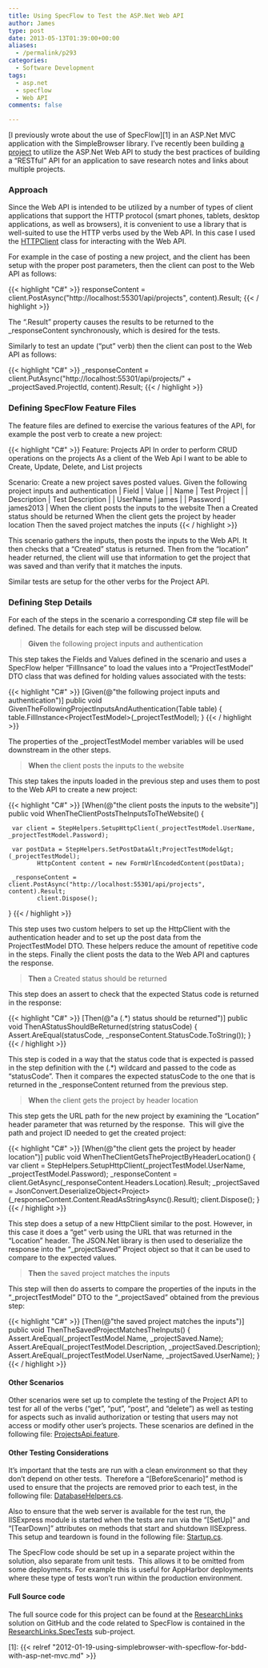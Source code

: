 ```yaml
---
title: Using SpecFlow to Test the ASP.Net Web API
author: James
type: post
date: 2013-05-13T01:39:00+00:00
aliases:
  - /permalink/p293
categories:
  - Software Development
tags:
  - asp.net
  - specflow
  - Web API
comments: false

---
```

[I previously wrote about the use of SpecFlow][1] in an ASP.Net MVC application with the SimpleBrowser library. I’ve recently been building [a project](https://github.com/turnkey-commerce/ResearchLinks) to utilize the ASP.Net Web API to study the best practices of building a “RESTful” API for an application to save research notes and links about multiple projects.

### Approach

Since the Web API is intended to be utilized by a number of types of client applications that support the HTTP protocol (smart phones, tablets, desktop applications, as well as browsers), it is convenient to use a library that is well-suited to use the HTTP verbs used by the Web API. In this case I used the [HTTPClient](http://msdn.microsoft.com/en-us/library/system.net.http.httpclient.aspx) class for interacting with the Web API.

For example in the case of posting a new project, and the client has been setup with the proper post parameters, then the client can post to the Web API as follows:

{{< highlight "C#" >}}
responseContent = client.PostAsync("http://localhost:55301/api/projects", content).Result;
{{< / highlight >}}

The “.Result” property causes the results to be returned to the _responseContent synchronously, which is desired for the tests.

Similarly to test an update (“put” verb) then the client can post to the Web API as follows:

{{< highlight "C#" >}}
_responseContent = client.PutAsync("http://localhost:55301/api/projects/" + _projectSaved.ProjectId, content).Result;
{{< / highlight >}}

### Defining SpecFlow Feature Files

The feature files are defined to exercise the various features of the API, for example the post verb to create a new project:

{{< highlight "C#" >}}
  Feature: Projects API
      In order to perform CRUD operations on the projects
      As a client of the Web Api
      I want to be able to Create, Update, Delete, and List projects

  Scenario: Create a new project saves posted values.
      Given the following project inputs and authentication
          | Field       | Value            |
          | Name        | Test Project     |
          | Description | Test Description |
          | UserName    | james            |
          | Password    | james2013        |
      When the client posts the inputs to the website
      Then a Created status should be returned
      When the client gets the project by header location
      Then the saved project matches the inputs
{{< / highlight >}}

This scenario gathers the inputs, then posts the inputs to the Web API. It then checks that a “Created” status is returned. Then from the “location” header returned, the client will use that information to get the project that was saved and than verify that it matches the inputs.

Similar tests are setup for the other verbs for the Project API.

### Defining Step Details

For each of the steps in the scenario a corresponding C# step file will be defined. The details for each step will be discussed below.

> **Given** the following project inputs and authentication

This step takes the Fields and Values defined in the scenario and uses a SpecFlow helper “FillInsance” to load the values into a “ProjectTestModel” DTO class that was defined for holding values associated with the tests:

{{< highlight "C#" >}}
[Given(@"the following project inputs and authentication")]
public void GivenTheFollowingProjectInputsAndAuthentication(Table table)
{
     table.FillInstance&lt;ProjectTestModel&gt;(_projectTestModel);
}
{{< / highlight >}}

The properties of the _projectTestModel member variables will be used downstream in the other steps.

> **When** the client posts the inputs to the website

This step takes the inputs loaded in the previous step and uses them to post to the Web API to create a new project:

{{< highlight "C#" >}}
[When(@"the client posts the inputs to the website")]
public void WhenTheClientPostsTheInputsToTheWebsite()
{

     var client = StepHelpers.SetupHttpClient(_projectTestModel.UserName, _projectTestModel.Password);

     var postData = StepHelpers.SetPostData&lt;ProjectTestModel&gt;(_projectTestModel);
            HttpContent content = new FormUrlEncodedContent(postData);

     _responseContent = client.PostAsync("http://localhost:55301/api/projects", content).Result;
            client.Dispose();
}
{{< / highlight >}}

This step uses two custom helpers to set up the HttpClient with the authentication header and to set up the post data from the ProjectTestModel DTO. These helpers reduce the amount of repetitive code in the steps. Finally the client posts the data to the Web API and captures the response.

> **Then** a Created status should be returned

This step does an assert to check that the expected Status code is returned in the response:

{{< highlight "C#" >}}
[Then(@"a (.*) status should be returned")]
public void ThenAStatusShouldBeReturned(string statusCode)
{
     Assert.AreEqual(statusCode, _responseContent.StatusCode.ToString());
}
{{< / highlight >}}

This step is coded in a way that the status code that is expected is passed in the step definition with the (.*) wildcard and passed to the code as “statusCode”. Then it compares the expected statusCode to the one that is returned in the _responseContent returned from the previous step.

> **When** the client gets the project by header location

  This step gets the URL path for the new project by examining the “Location” header parameter that was returned by the response.&nbsp; This will give the path and project ID needed to get the created project:

{{< highlight "C#" >}}
[When(@"the client gets the project by header location")]
public void WhenTheClientGetsTheProjectByHeaderLocation()
{
      var client = StepHelpers.SetupHttpClient(_projectTestModel.UserName, _projectTestModel.Password);
      _responseContent = client.GetAsync(_responseContent.Headers.Location).Result;
      _projectSaved = JsonConvert.DeserializeObject&lt;Project&gt;(_responseContent.Content.ReadAsStringAsync().Result);
            client.Dispose();
}
{{< / highlight >}}

  This step does a setup of a new HttpClient similar to the post. However, in this case it does a “get” verb using the URL that was returned in the “Location” header. The JSON.Net library is then used to deserialize the response into the “_projectSaved” Project object so that it can be used to compare to the expected values.

> **Then** the saved project matches the inputs

This step will then do asserts to compare the properties of the inputs in the “_projectTestModel” DTO to the “_projectSaved” obtained from the previous step:

{{< highlight "C#" >}}
[Then(@"the saved project matches the inputs")]
public void ThenTheSavedProjectMatchesTheInputs()
{
     Assert.AreEqual(_projectTestModel.Name, _projectSaved.Name);
     Assert.AreEqual(_projectTestModel.Description, _projectSaved.Description);
     Assert.AreEqual(_projectTestModel.UserName, _projectSaved.UserName);
}
{{< / highlight >}}

#### Other Scenarios

Other scenarios were set up to complete the testing of the Project API to test for all of the verbs (“get”, “put”, “post”, and “delete”) as well as testing for aspects such as invalid authorization or testing that users may not access or modify other user’s projects. These scenarios are defined in the following file: [ProjectsApi.feature](https://github.com/turnkey-commerce/ResearchLinks/blob/master/ResearchLinks.SpecTests/ProjectsApi.feature).

#### Other Testing Considerations

It’s important that the tests are run with a clean environment so that they don’t depend on other tests.&nbsp; Therefore a “[BeforeScenario]” method is used to ensure that the projects are removed prior to each test, in the following file: [DatabaseHelpers.cs](https://github.com/turnkey-commerce/ResearchLinks/blob/master/ResearchLinks.SpecTests/Helpers/DatabaseHelpers.cs).

Also to ensure that the web server is available for the test run, the IISExpress module is started when the tests are run via the “[SetUp]” and “[TearDown]” attributes on methods that start and shutdown IISExpress. This setup and teardown is found in the following file: [Startup.cs](https://github.com/turnkey-commerce/ResearchLinks/blob/master/ResearchLinks.SpecTests/Startup.cs).

The SpecFlow code should be set up in a separate project within the solution, also separate from unit tests.&nbsp; This allows it to be omitted from some deployments. For example this is useful for AppHarbor deployments where these type of tests won’t run within the production environment.

#### Full Source code

The full source code for this project can be found at the [ResearchLinks](https://github.com/turnkey-commerce/ResearchLinks) solution on GitHub and the code related to SpecFlow is contained in the [ResearchLinks.SpecTests](https://github.com/turnkey-commerce/ResearchLinks/tree/master/ResearchLinks.SpecTests) sub-project.

 [1]: {{< relref "2012-01-19-using-simplebrowser-with-specflow-for-bdd-with-asp-net-mvc.md" >}}
